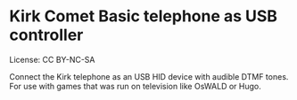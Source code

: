 # Kirk Comet Basic telephone as USB controller
License: CC BY-NC-SA

Connect the Kirk telephone as an USB HID device with audible DTMF tones. For use with games that was run on television like OsWALD or Hugo.



